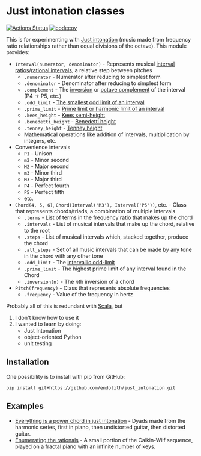 # Just intonation classes
[![Actions Status](https://github.com/endolith/just_intonation/workflows/Python%20package/badge.svg)](https://github.com/endolith/just_intonation/actions) [![codecov](https://codecov.io/gh/endolith/just_intonation/branch/master/graph/badge.svg?token=QQDWWPXA22)](https://codecov.io/gh/endolith/just_intonation)

This is for experimenting with [Just intonation](https://en.wikipedia.org/wiki/Just_intonation) (music made from frequency ratio relationships rather than equal divisions of the octave).  This module provides:

* `Interval(numerator, denominator)` - Represents musical [interval ratios](https://en.wikipedia.org/wiki/Interval_ratio)/[rational intervals](https://en.xen.wiki/w/Interval), a relative step between pitches
  * `.numerator` - Numerator after reducing to simplest form
  * `.denominator` - Denominator after reducing to simplest form
  * `.complement` - The [inversion](https://en.wikipedia.org/wiki/Inversion_%28music%29#Intervals) or [octave complement](https://en.xen.wiki/w/Octave_complement) of the interval (P4 → P5, etc.)
  * `.odd_limit` - [The smallest odd limit of an interval](https://en.xen.wiki/w/Odd_limit#Odd_limit_of_a_ratio)
  * `.prime_limit` - [Prime limit or harmonic limit of an interval](https://en.xen.wiki/w/Harmonic_limit)
  * `.kees_height` - [Kees semi-height](https://en.xen.wiki/w/Kees_semi-height)
  * `.benedetti_height` - [Benedetti height](https://en.xen.wiki/w/Benedetti_height)
  * `.tenney_height` - [Tenney height](https://en.xen.wiki/w/Tenney_height)
  * Mathematical operations like addition of intervals, multiplication by integers, etc.
* Convenience intervals
  * `P1` - Unison
  * `m2` - Minor second
  * `M2` - Major second
  * `m3` - Minor third
  * `M3` - Major third
  * `P4` - Perfect fourth
  * `P5` - Perfect fifth
  * etc.
* `Chord(4, 5, 6)`, `Chord(Interval('M3'), Interval('P5'))`, etc. - Class that represents chords/triads, a combination of multiple intervals
  * `.terms` - List of terms in the frequency ratio that makes up the chord
  * `.intervals` - List of musical intervals that make up the chord, relative to the root
  * `.steps` - List of musical intervals which, stacked together, produce the chord
  * `.all_steps` - Set of all music intervals that can be made by any tone in the chord with any other tone
  * `.odd_limit` - The [intervallic odd-limit](https://en.xen.wiki/w/Odd_limit#Relationship_to_other_limits)
  * `.prime_limit` - The highest prime limit of any interval found in the Chord
  * `.inversion(n)` - The *n*th inversion of a chord
* `Pitch(frequency)` - Class that represents absolute frequencies
  * `.frequency` - Value of the frequency in hertz

Probably all of this is redundant with [Scala](http://www.huygens-fokker.org/scala/), but

1. I don't know how to use it
2. I wanted to learn by doing:
   - Just Intonation
   - object-oriented Python
   - unit testing


## Installation
One possibility is to install with pip from GitHub:

    pip install git+https://github.com/endolith/just_intonation.git

## Examples

* [Everything is a power chord in just intonation](https://soundcloud.com/endolith/everything-is-a-power-chord-in-just-intonation) - Dyads made from the harmonic series, first in piano, then undistorted guitar, then distorted guitar.
* [Enumerating the rationals](https://soundcloud.com/endolith/enumerating-the-rationals) - A small portion of the Calkin-Wilf sequence, played on a fractal piano with an infinite number of keys.
